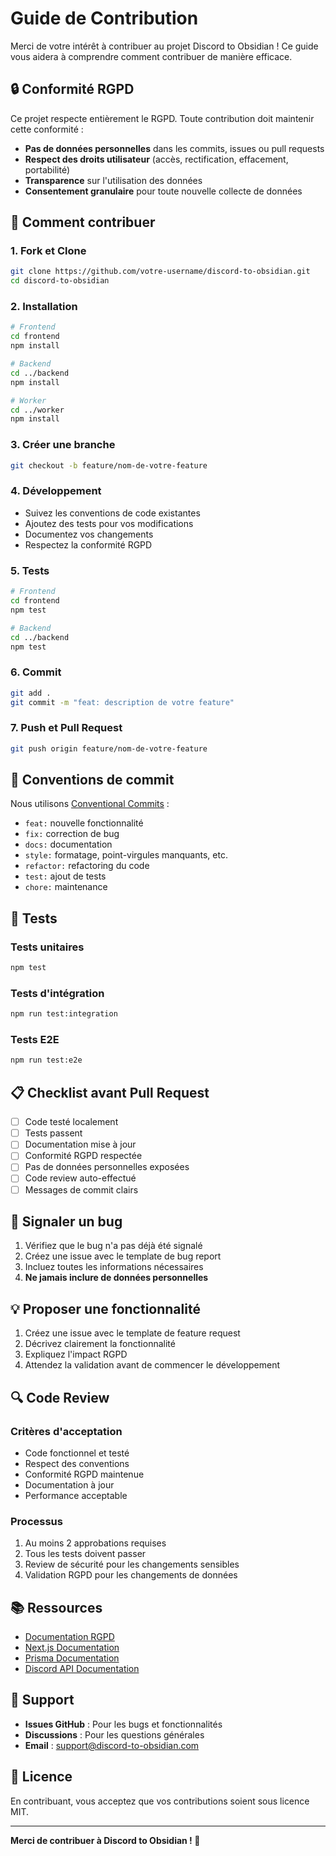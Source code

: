 # Guide de Contribution

Merci de votre intérêt à contribuer au projet Discord to Obsidian ! Ce guide vous aidera à comprendre comment contribuer de manière efficace.

## 🔒 Conformité RGPD

Ce projet respecte entièrement le RGPD. Toute contribution doit maintenir cette conformité :

- **Pas de données personnelles** dans les commits, issues ou pull requests
- **Respect des droits utilisateur** (accès, rectification, effacement, portabilité)
- **Transparence** sur l'utilisation des données
- **Consentement granulaire** pour toute nouvelle collecte de données

## 🚀 Comment contribuer

### 1. Fork et Clone
```bash
git clone https://github.com/votre-username/discord-to-obsidian.git
cd discord-to-obsidian
```

### 2. Installation
```bash
# Frontend
cd frontend
npm install

# Backend
cd ../backend
npm install

# Worker
cd ../worker
npm install
```

### 3. Créer une branche
```bash
git checkout -b feature/nom-de-votre-feature
```

### 4. Développement
- Suivez les conventions de code existantes
- Ajoutez des tests pour vos modifications
- Documentez vos changements
- Respectez la conformité RGPD

### 5. Tests
```bash
# Frontend
cd frontend
npm test

# Backend
cd ../backend
npm test
```

### 6. Commit
```bash
git add .
git commit -m "feat: description de votre feature"
```

### 7. Push et Pull Request
```bash
git push origin feature/nom-de-votre-feature
```

## 📝 Conventions de commit

Nous utilisons [Conventional Commits](https://www.conventionalcommits.org/) :

- `feat:` nouvelle fonctionnalité
- `fix:` correction de bug
- `docs:` documentation
- `style:` formatage, point-virgules manquants, etc.
- `refactor:` refactoring du code
- `test:` ajout de tests
- `chore:` maintenance

## 🧪 Tests

### Tests unitaires
```bash
npm test
```

### Tests d'intégration
```bash
npm run test:integration
```

### Tests E2E
```bash
npm run test:e2e
```

## 📋 Checklist avant Pull Request

- [ ] Code testé localement
- [ ] Tests passent
- [ ] Documentation mise à jour
- [ ] Conformité RGPD respectée
- [ ] Pas de données personnelles exposées
- [ ] Code review auto-effectué
- [ ] Messages de commit clairs

## 🐛 Signaler un bug

1. Vérifiez que le bug n'a pas déjà été signalé
2. Créez une issue avec le template de bug report
3. Incluez toutes les informations nécessaires
4. **Ne jamais inclure de données personnelles**

## 💡 Proposer une fonctionnalité

1. Créez une issue avec le template de feature request
2. Décrivez clairement la fonctionnalité
3. Expliquez l'impact RGPD
4. Attendez la validation avant de commencer le développement

## 🔍 Code Review

### Critères d'acceptation
- Code fonctionnel et testé
- Respect des conventions
- Conformité RGPD maintenue
- Documentation à jour
- Performance acceptable

### Processus
1. Au moins 2 approbations requises
2. Tous les tests doivent passer
3. Review de sécurité pour les changements sensibles
4. Validation RGPD pour les changements de données

## 📚 Ressources

- [Documentation RGPD](https://www.cnil.fr/fr/reglement-europeen-protection-donnees)
- [Next.js Documentation](https://nextjs.org/docs)
- [Prisma Documentation](https://www.prisma.io/docs)
- [Discord API Documentation](https://discord.com/developers/docs)

## 🤝 Support

- **Issues GitHub** : Pour les bugs et fonctionnalités
- **Discussions** : Pour les questions générales
- **Email** : support@discord-to-obsidian.com

## 📄 Licence

En contribuant, vous acceptez que vos contributions soient sous licence MIT.

---

**Merci de contribuer à Discord to Obsidian ! 🚀**
